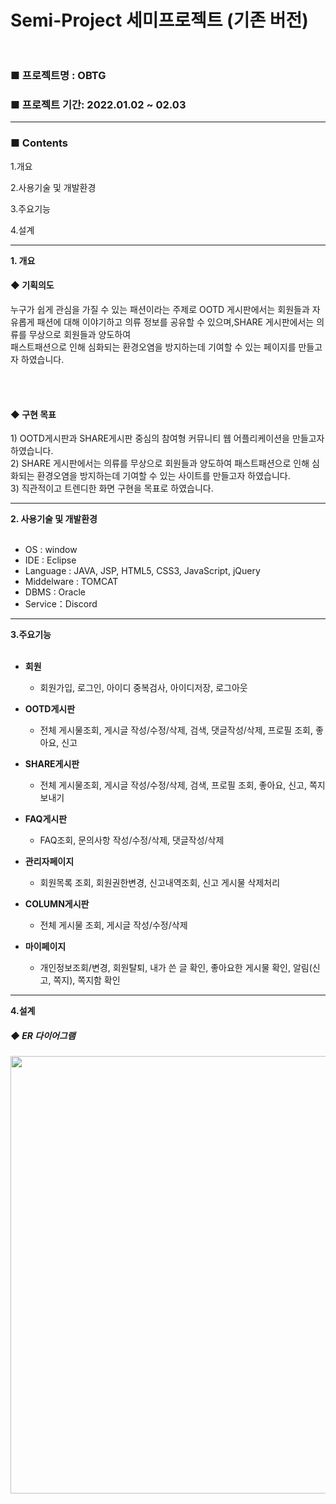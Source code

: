 # Semi-Project 세미프로젝트 (기존 버전)</br></br>

<h3>■ 프로젝트명 : OBTG </h3>
<h3>■ 프로젝트 기간: 2022.01.02 ~ 02.03 </h3>
<hr>
<h3> ■ Contents  </h3>
 
 
1.개요

2.사용기술 및 개발환경

3.주요기능

4.설계




<hr>
<b>1. 개요</b>
 <h4> ◆ 기획의도</h4>
 누구가 쉽게 관심을 가질 수 있는 패션이라는 주제로 
 OOTD 게시판에서는 회원들과 자유롭게 패션에 대해 이야기하고 의류 정보를 공유할 수 있으며,SHARE 게시판에서는 의류를 무상으로 회원들과 양도하여<Br>
 패스트패션으로 인해 심화되는 환경오염을 방지하는데 기여할 수 있는 페이지를 만들고자 하였습니다.
 
 <br><br>
 <h4> ◆ 구현 목표 </h4>
1) OOTD게시판과 SHARE게시판 중심의 참여형 커뮤니티 웹 어플리케이션을 만들고자 하였습니다. <br>
2) SHARE 게시판에서는 의류를 무상으로 회원들과 양도하여 패스트패션으로 인해 심화되는 환경오염을 방지하는데 기여할 수 있는 사이트를 만들고자 하였습니다. <br>
3) 직관적이고 트렌디한 화면 구현을 목표로 하였습니다.

<hr>
<b>2. 사용기술 및 개발환경 </b>
</br></br>

- OS : window
- IDE : Eclipse
- Language : JAVA, JSP, HTML5, CSS3, JavaScript, jQuery
- Middelware : TOMCAT
- DBMS : Oracle
- Service：Discord



<hr>
<b> 3.주요기능</b> 
</br></br>

- **회원**
    - 회원가입, 로그인, 아이디 중복검사, 아이디저장, 로그아웃
    
- **OOTD게시판**
    - 전체 게시물조회, 게시글 작성/수정/삭제, 검색, 댓글작성/삭제, 프로필 조회, 좋아요, 신고
    
- **SHARE게시판**
    - 전체 게시물조회, 게시글 작성/수정/삭제, 검색, 프로필 조회, 좋아요, 신고, 쪽지보내기
    
- **FAQ게시판**
    - FAQ조회, 문의사항 작성/수정/삭제, 댓글작성/삭제
    
- **관리자페이지**
    - 회원목록 조회, 회원권한변경, 신고내역조회, 신고 게시물 삭제처리
    
- **COLUMN게시판**
    - 전체 게시물 조회, 게시글 작성/수정/삭제

- **마이페이지**
    - 개인정보조회/변경, 회원탈퇴, 내가 쓴 글 확인, 좋아요한 게시물 확인, 알림(신고, 쪽지), 쪽지함 확인



<hr>
<b> 4.설계</b>
 <h5> ◆ ER 다이어그램  </h5>
 <img src="https://user-images.githubusercontent.com/77500290/235352171-c7f38cc2-4d0f-4e85-b23f-66c59f5140ac.png" width="700"/>

